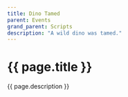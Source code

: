 ```yaml
---
title: Dino Tamed
parent: Events
grand_parent: Scripts
description: "A wild dino was tamed."
---
```

# {{ page.title }}

{{ page.description }}
